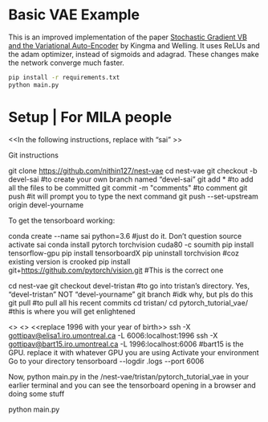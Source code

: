 # Basic VAE Example

This is an improved implementation of the paper [Stochastic Gradient VB and the
Variational Auto-Encoder](http://arxiv.org/abs/1312.6114) by Kingma and Welling.
It uses ReLUs and the adam optimizer, instead of sigmoids and adagrad. These changes make the network converge much faster.

```bash
pip install -r requirements.txt
python main.py
```

# Setup | For MILA people

<<In the following instructions, replace <yourname> with “sai” >>

Git instructions

git clone https://github.com/nithin127/nest-vae
cd nest-vae
git checkout -b devel-sai 	#to create your own branch named “devel-sai”
git add *			#to add all the files to be committed
git commit -m "comments"	#to comment
git push			#it will prompt you to type the next command
git push --set-upstream origin devel-yourname

To get the tensorboard working:

conda create --name sai python=3.6	#just do it. Don’t question 
source activate sai
conda install pytorch torchvision cuda80 -c soumith
pip install tensorflow-gpu
pip install tensorboardX
pip uninstall torchvision 		#coz existing version is crooked
pip install git+https://github.com/pytorch/vision.git	#This is the correct one


cd nest-vae
git checkout devel-tristan	#to go into tristan’s directory. Yes, “devel-tristan” NOT “devel-yourname”
git branch			#idk why, but pls do this
git pull				#to pull all his recent commits
cd tristan/
cd pytorch_tutorial_vae/	#this is where you will get enlightened

<<In a different terminal>>
<<replace gottipav with your elisaID in the following instructions>>
<<replace 1996 with your year of birth>>
ssh -X gottipav@elisa1.iro.umontreal.ca -L 6006:localhost:1996
ssh -X gottipav@bart15.iro.umontreal.ca -L 1996:localhost:6006 		#bart15 is the GPU. 
replace it with whatever GPU you are using
Activate your environment
Go to your directory
tensorboard --logdir .logs --port 6006

Now, python main.py in the /nest-vae/tristan/pytorch_tutorial_vae in your earlier terminal and you can see the tensorboard opening in a browser and doing some stuff

python main.py




